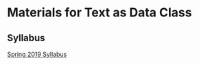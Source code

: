 # Materials for Text as Data Class

## Syllabus

[Spring 2019 Syllabus](https://burtmonroe.github.io/TADA/Materials/TADASyllabus-Spring2019.pdf)
